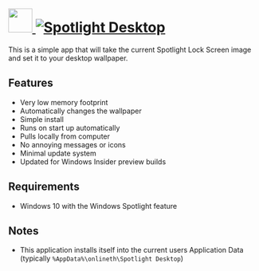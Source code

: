 # [<img src="https://cdn.jsdelivr.net/gh/AdmiringWorm/chocolatey-packages@949858caa05dd8821de3954b7fcfc2a7321f4332/icons/spotlight-desktop.png" height="48" width="48" /> ![Spotlight Desktop](https://img.shields.io/chocolatey/v/spotlight-desktop.svg?label=Spotlight%20Desktop&style=for-the-badge)](https://chocolatey.org/packages/spotlight-desktop)

This is a simple app that will take the current Spotlight Lock Screen image and set it to your desktop wallpaper.

## Features
- Very low memory footprint
- Automatically changes the wallpaper
- Simple install
- Runs on start up automatically
- Pulls locally from computer
- No annoying messages or icons
- Minimal update system
- Updated for Windows Insider preview builds

## Requirements
- Windows 10 with the Windows Spotlight feature

## Notes
- This application installs itself into the current users Application Data (typically `%AppData%\onlineth\Spotlight Desktop`)
